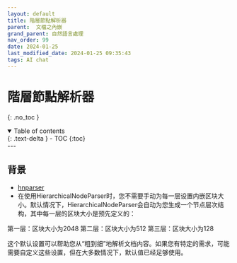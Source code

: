 ```yaml
---
layout: default
title: 階層節點解析器
parent:  文檔之內嵌
grand_parent: 自然語言處理
nav_order: 99
date: 2024-01-25
last_modified_date: 2024-01-25 09:35:43
tags: AI chat
---
```



# 階層節點解析器
{: .no_toc }

<details open markdown="block">
  <summary>
    Table of contents
  </summary>
  {: .text-delta }
- TOC
{:toc}
</details>
---

## 背景

- [hnparser](https://docs.llamaindex.ai/en/v0.10.19/api/llama_index.core.node_parser.HierarchicalNodeParser.html)
- 在使用HierarchicalNodeParser时，您不需要手动为每一层设置内嵌区块大小。默认情况下，HierarchicalNodeParser会自动为您生成一个节点层次结构，其中每一层的区块大小是预先定义的：

第一层：区块大小为2048
第二层：区块大小为512
第三层：区块大小为128

这个默认设置可以帮助您从“粗到细”地解析文档内容。如果您有特定的需求，可能需要自定义这些设置，但在大多数情况下，默认值已经足够使用。
